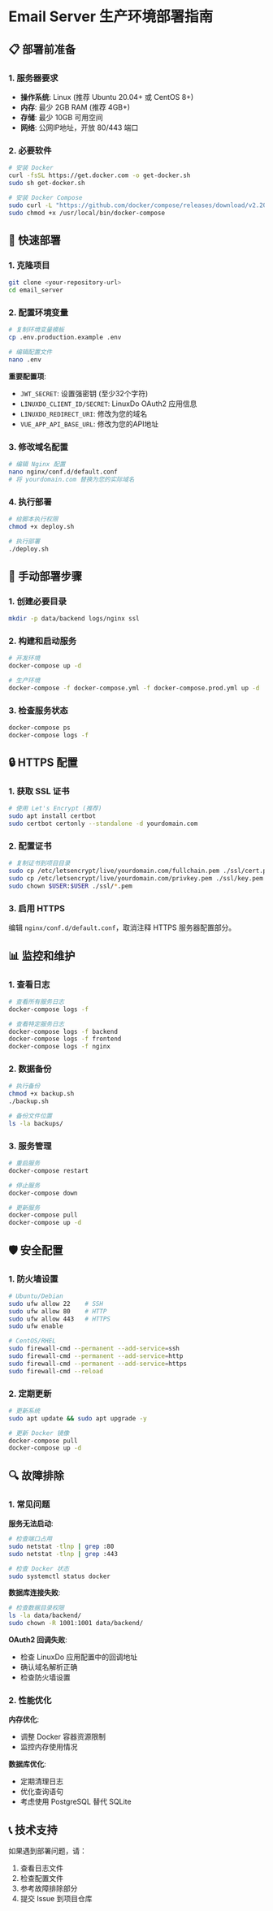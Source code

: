 # Email Server 生产环境部署指南

## 📋 部署前准备

### 1. 服务器要求
- **操作系统**: Linux (推荐 Ubuntu 20.04+ 或 CentOS 8+)
- **内存**: 最少 2GB RAM (推荐 4GB+)
- **存储**: 最少 10GB 可用空间
- **网络**: 公网IP地址，开放 80/443 端口

### 2. 必要软件
```bash
# 安装 Docker
curl -fsSL https://get.docker.com -o get-docker.sh
sudo sh get-docker.sh

# 安装 Docker Compose
sudo curl -L "https://github.com/docker/compose/releases/download/v2.20.0/docker-compose-$(uname -s)-$(uname -m)" -o /usr/local/bin/docker-compose
sudo chmod +x /usr/local/bin/docker-compose
```

## 🚀 快速部署

### 1. 克隆项目
```bash
git clone <your-repository-url>
cd email_server
```

### 2. 配置环境变量
```bash
# 复制环境变量模板
cp .env.production.example .env

# 编辑配置文件
nano .env
```

**重要配置项**:
- `JWT_SECRET`: 设置强密钥 (至少32个字符)
- `LINUXDO_CLIENT_ID/SECRET`: LinuxDo OAuth2 应用信息
- `LINUXDO_REDIRECT_URI`: 修改为您的域名
- `VUE_APP_API_BASE_URL`: 修改为您的API地址

### 3. 修改域名配置
```bash
# 编辑 Nginx 配置
nano nginx/conf.d/default.conf
# 将 yourdomain.com 替换为您的实际域名
```

### 4. 执行部署
```bash
# 给脚本执行权限
chmod +x deploy.sh

# 执行部署
./deploy.sh
```

## 🔧 手动部署步骤

### 1. 创建必要目录
```bash
mkdir -p data/backend logs/nginx ssl
```

### 2. 构建和启动服务
```bash
# 开发环境
docker-compose up -d

# 生产环境
docker-compose -f docker-compose.yml -f docker-compose.prod.yml up -d
```

### 3. 检查服务状态
```bash
docker-compose ps
docker-compose logs -f
```

## 🔒 HTTPS 配置

### 1. 获取 SSL 证书
```bash
# 使用 Let's Encrypt (推荐)
sudo apt install certbot
sudo certbot certonly --standalone -d yourdomain.com
```

### 2. 配置证书
```bash
# 复制证书到项目目录
sudo cp /etc/letsencrypt/live/yourdomain.com/fullchain.pem ./ssl/cert.pem
sudo cp /etc/letsencrypt/live/yourdomain.com/privkey.pem ./ssl/key.pem
sudo chown $USER:$USER ./ssl/*.pem
```

### 3. 启用 HTTPS
编辑 `nginx/conf.d/default.conf`，取消注释 HTTPS 服务器配置部分。

## 📊 监控和维护

### 1. 查看日志
```bash
# 查看所有服务日志
docker-compose logs -f

# 查看特定服务日志
docker-compose logs -f backend
docker-compose logs -f frontend
docker-compose logs -f nginx
```

### 2. 数据备份
```bash
# 执行备份
chmod +x backup.sh
./backup.sh

# 备份文件位置
ls -la backups/
```

### 3. 服务管理
```bash
# 重启服务
docker-compose restart

# 停止服务
docker-compose down

# 更新服务
docker-compose pull
docker-compose up -d
```

## 🛡️ 安全配置

### 1. 防火墙设置
```bash
# Ubuntu/Debian
sudo ufw allow 22    # SSH
sudo ufw allow 80    # HTTP
sudo ufw allow 443   # HTTPS
sudo ufw enable

# CentOS/RHEL
sudo firewall-cmd --permanent --add-service=ssh
sudo firewall-cmd --permanent --add-service=http
sudo firewall-cmd --permanent --add-service=https
sudo firewall-cmd --reload
```

### 2. 定期更新
```bash
# 更新系统
sudo apt update && sudo apt upgrade -y

# 更新 Docker 镜像
docker-compose pull
docker-compose up -d
```

## 🔍 故障排除

### 1. 常见问题

**服务无法启动**:
```bash
# 检查端口占用
sudo netstat -tlnp | grep :80
sudo netstat -tlnp | grep :443

# 检查 Docker 状态
sudo systemctl status docker
```

**数据库连接失败**:
```bash
# 检查数据目录权限
ls -la data/backend/
sudo chown -R 1001:1001 data/backend/
```

**OAuth2 回调失败**:
- 检查 LinuxDo 应用配置中的回调地址
- 确认域名解析正确
- 检查防火墙设置

### 2. 性能优化

**内存优化**:
- 调整 Docker 容器资源限制
- 监控内存使用情况

**数据库优化**:
- 定期清理日志
- 优化查询语句
- 考虑使用 PostgreSQL 替代 SQLite

## 📞 技术支持

如果遇到部署问题，请：
1. 查看日志文件
2. 检查配置文件
3. 参考故障排除部分
4. 提交 Issue 到项目仓库
